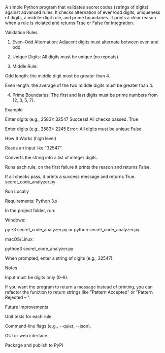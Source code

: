 A simple Python program that validates secret codes (strings of digits) against advanced rules. It checks alternation of even/odd digits, uniqueness of digits, a middle-digit rule, and prime boundaries. It prints a clear reason when a rule is violated and returns True or False for integration.

Validation Rules

1. Even–Odd Alternation: Adjacent digits must alternate between even and odd.


2. Unique Digits: All digits must be unique (no repeats).


3. Middle Rule:

Odd length: the middle digit must be greater than 4.

Even length: the average of the two middle digits must be greater than 4.



4. Prime Boundaries: The first and last digits must be prime numbers from {2, 3, 5, 7}.



Example

Enter digits (e.g., 2583): 32547
Success! All checks passed.
True

Enter digits (e.g., 2583): 2245
Error: All digits must be unique
False

How It Works (high level)

Reads an input like "32547".

Converts the string into a list of integer digits.

Runs each rule; on the first failure it prints the reason and returns False.

If all checks pass, it prints a success message and returns True. secret_code_analyzer.py

Run Locally

Requirements: Python 3.x

In the project folder, run:

Windows:

py -3 secret_code_analyzer.py or python secret_code_analyzer.py


macOS/Linux:

python3 secret_code_analyzer.py




When prompted, enter a string of digits (e.g., 32547).

Notes

Input must be digits only (0–9).

If you want the program to return a message instead of printing, you can refactor the function to return strings like "Pattern Accepted" or "Pattern Rejected – <reason>".


Future Improvements

Unit tests for each rule.

Command-line flags (e.g., --quiet, --json).

GUI or web interface.

Package and publish to PyPI
